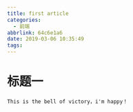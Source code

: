 ```yaml
---
title: first article
categories:
  - 前端
abbrlink: 64c6e1a6
date: 2019-03-06 10:35:49
tags:
---
```

# 标题一

	This is the bell of victory，i'm happy！